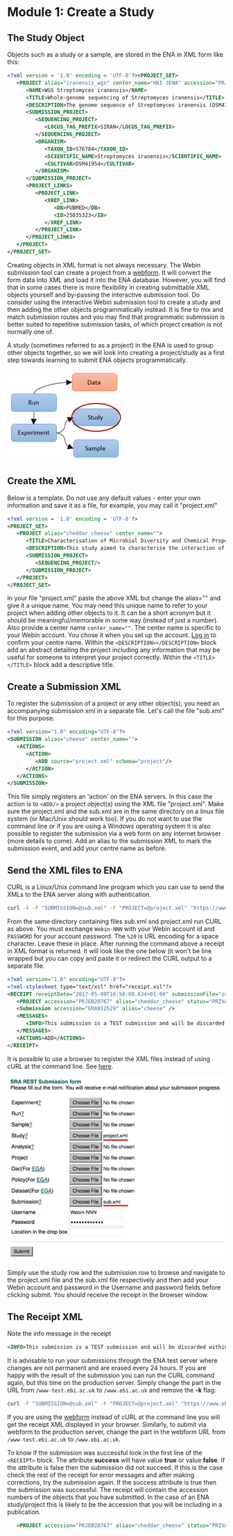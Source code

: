 # Module 1: Create a Study

## The Study Object

Objects such as a study or a sample, are stored in the ENA in XML form like this:

```xml
<?xml version = '1.0' encoding = 'UTF-8'?><PROJECT_SET>
   <PROJECT alias="iranensis_wgs" center_name="HKI JENA" accession="PRJEB5932">
      <NAME>WGS Streptomyces iranensis</NAME>
      <TITLE>Whole-genome sequencing of Streptomyces iranensis</TITLE>
      <DESCRIPTION>The genome sequence of Streptomyces iranensis (DSM41954) was obtained using Illumina HiSeq2000. The genome was assembled using a hybrid assembly approach based on Velvet and Newbler. The resulting genome has been annotated with a specific focus on secondary metabolite gene clusters.</DESCRIPTION>
      <SUBMISSION_PROJECT>
         <SEQUENCING_PROJECT>
            <LOCUS_TAG_PREFIX>SIRAN</LOCUS_TAG_PREFIX>
         </SEQUENCING_PROJECT>
         <ORGANISM>
            <TAXON_ID>576784</TAXON_ID>
            <SCIENTIFIC_NAME>Streptomyces iranensis</SCIENTIFIC_NAME>
            <CULTIVAR>DSM41954</CULTIVAR>
         </ORGANISM>
      </SUBMISSION_PROJECT>
      <PROJECT_LINKS>
         <PROJECT_LINK>
            <XREF_LINK>
               <DB>PUBMED</DB>
               <ID>25035323</ID>
            </XREF_LINK>
         </PROJECT_LINK>
      </PROJECT_LINKS>
   </PROJECT>
</PROJECT_SET>
```

Creating objects in XML format is not always necessary. The Webin submission tool can create a project from a <a href="./mod_02.html">webform</a>. It will convert the form data into XML and load it into the ENA database. However, you will find that in some cases there is more flexibility in creating submittable XML objects yourself and by-passing the interactive submission tool. Do consider using the interactive Webin submission tool to create a study and then adding the other objects programmatically instead. It is fine to mix and match submission routes and you may find that programmatic submission is better suited to repetitive submission tasks, of which project creation is not normally one of.

<!-- [webform](/mod_02.html) does not work -->

A study (sometimes referred to as a project) in the ENA is used to group other objects together, so we will look into creating a project/study as a first step towards learning to submit ENA objects programmatically.

![ENA Data Model](images/prog_01_p01.png) <!-- {:height="100px" width="100px"}  does not work. if no need to resize it's fine. had to explicitly resize image-->
<!-- <img src="_images/prog_01_p01.png" width="300" height="250" align="middle"/> problem: size adjustment works but sphinx does not copy over new image when it is not called using markdown syntax. also align="middle" does not work -->

## Create the XML

Below is a template. Do not use any default values - enter your own information and save it as a file, for example, you may call it "project.xml"

```xml
<?xml version = '1.0' encoding = 'UTF-8'?>
<PROJECT_SET>
   <PROJECT alias="cheddar_cheese" center_name="">
      <TITLE>Characterisation of Microbial Diversity and Chemical Properties of Cheddar Cheese Prepared from Heat-treated Milk</TITLE>
      <DESCRIPTION>This study aimed to characterise the interaction of microbial diversity and chemical properties of Cheddar cheese after three different heat treatments of milk</DESCRIPTION>
      <SUBMISSION_PROJECT>
         <SEQUENCING_PROJECT/>
      </SUBMISSION_PROJECT>
   </PROJECT>
</PROJECT_SET>
```

In your file "project.xml" paste the above XML but change the alias="" and give it a unique name. You may need this unique name to refer to your project when adding other objects to it. It can be a short acronym but it should be meaningful/memorable in some way (instead of just a number).
Also provide a center name `center_name=""`.
The center name is specific to your Webin account. You chose it when you set up the account. [Log in](https://wwwdev.ebi.ac.uk/ena/submit/sra/#submissions) to confirm your centre name. Within the `<DESCRIPTION></DESCRIPTION>` block add an abstract detailing the project including any information that may be useful for someone to interpret your project correctly. Within the `<TITLE></TITLE>` block add a descriptive title. 


## Create a Submission XML

To register the submission of a project or any other object(s), you need an accompanying submission xml in a separate file. Let's call the file "sub.xml" for this purpose. 

```xml
<?xml version="1.0" encoding="UTF-8"?>
<SUBMISSION alias="cheese" center_name="">
   <ACTIONS>
      <ACTION>
         <ADD source="project.xml" schema="project"/>
      </ACTION>
   </ACTIONS>
</SUBMISSION>
```

This file simply registers an 'action' on the ENA servers. In this case the action is to `<ADD/>` a project object(s) using the XML file "project.xml". Make sure the project.xml and the sub.xml are in the same directory on a linux file system (or Mac/Unix should work too). If you do not want to use the command line or if you are using a Windows operating system it is also possible to register the submission via a web form on any internet browser (more details to come). Add an alias to the submission XML to mark the submission event, and add your centre name as before.

## Send the XML files to ENA

CURL is a Linux/Unix command line program which you can use to send the XMLs to the ENA server along with authentication.

```bash
curl -k -F "SUBMISSION=@sub.xml" -F "PROJECT=@project.xml" "https://www-test.ebi.ac.uk/ena/submit/drop-box/submit/?auth=ENA%20Webin-NNN%20PASSWORD"
```

From the same directory containing files sub.xml snd project.xml run CURL as above. You must exchange `Webin-NNN` with your Webin account id and `PASSWORD` for your account password. The `%20` is URL encoding for a space character. Leave these in place. After running the command above a receipt in XML format is returned. It will look like the one below (it won't be line wrapped but you can copy and paste it or redirect the CURL output to a separate file.


```xml
<?xml version="1.0" encoding="UTF-8"?>
<?xml-stylesheet type="text/xsl" href="receipt.xsl"?>
<RECEIPT receiptDate="2017-05-09T16:58:08.634+01:00" submissionFile="sub.xml" success="true">
   <PROJECT accession="PRJEB20767" alias="cheddar_cheese" status="PRIVATE" />
   <Submission accession="ERA912529" alias="cheese" />
   <MESSAGES>
      <INFO>This submission is a TEST submission and will be discarded within 24 hours</INFO>
   </MESSAGES>
   <ACTIONS>ADD</ACTIONS>
</RECEIPT>
```

It is possible to use a browser to register the XML files instead of using cURL at the command line. See [here](https://www-test.ebi.ac.uk/ena/submit/restsubmit.html).
 
![Submission web form](images/prog_01_p02.png) 

Simply use the study row and the submission row to browse and navigate to the project.xml file and the sub.xml file respectively and then add your Webin account and password in the Username and password fields before clicking submit. You should receive the receipt in the browser window.

## The Receipt XML

Note the info message in the receipt
```xml
<INFO>This submission is a TEST submission and will be discarded within 24 hours</INFO>
```
It is advisable to run your submissions through the ENA test server where changes are not permanent and are erased every 24 hours. If you are happy with the result of the submission you can run the CURL command again, but this time on the production server. Simply change the part in the URL from `/www-test.ebi.ac.uk` to `/www.ebi.ac.uk` and remove the **-k** flag:

```bash
curl -F "SUBMISSION=@sub.xml" -F "PROJECT=@project.xml" "https://www.ebi.ac.uk/ena/submit/drop-box/submit/?auth=ENA%20Webin-NNN%20PASSWORD"
```

If you are using the <a href="https://www-test.ebi.ac.uk/ena/submit/restsubmit.html">webform</a> instead of cURL at the command line you will get the receipt XML displayed in your browser. Similarly, to submit via webform to the production server, change the part in the webform URL from `/www-test.ebi.ac.uk` to `/www.ebi.ac.uk`.

To know if the submission was successful look in the first line of the `<RECEIPT>` block. The attribute **success** will have value **true** or value **false**. If the attribute is false then the submission did not succeed. If this is the case check the rest of the receipt for error messages and after making corrections, try the submission again. If the success attribute is true then the submission was successful. The receipt will contain the accession numbers of the objects that you have submitted. In the case of an ENA study/project this is likely to be the accession that you will be including in a publication.

```xml
   <PROJECT accession="PRJEB20767" alias="cheddar_cheese" status="PRIVATE" />
```

